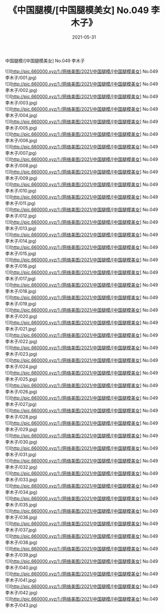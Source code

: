 ﻿---
layout: post
title:  《中国腿模/[中国腿模美女] No.049 李木子》
date:   2021-05-31
img: http://pic.660000.xyz/1:/网络美图/2021/中国腿模/[中国腿模美女] No.049 李木子/000.jpg
categories: [美女, 清纯, 唯美]
---

中国腿模/[中国腿模美女] No.049 李木子

 ![](http://pic.660000.xyz/1:/网络美图/2021/中国腿模/[中国腿模美女] No.049 李木子/001.jpg) <br>![](http://pic.660000.xyz/1:/网络美图/2021/中国腿模/[中国腿模美女] No.049 李木子/002.jpg) <br>![](http://pic.660000.xyz/1:/网络美图/2021/中国腿模/[中国腿模美女] No.049 李木子/003.jpg) <br>![](http://pic.660000.xyz/1:/网络美图/2021/中国腿模/[中国腿模美女] No.049 李木子/004.jpg) <br>![](http://pic.660000.xyz/1:/网络美图/2021/中国腿模/[中国腿模美女] No.049 李木子/005.jpg) <br>![](http://pic.660000.xyz/1:/网络美图/2021/中国腿模/[中国腿模美女] No.049 李木子/006.jpg) <br>![](http://pic.660000.xyz/1:/网络美图/2021/中国腿模/[中国腿模美女] No.049 李木子/007.jpg) <br>![](http://pic.660000.xyz/1:/网络美图/2021/中国腿模/[中国腿模美女] No.049 李木子/008.jpg) <br>![](http://pic.660000.xyz/1:/网络美图/2021/中国腿模/[中国腿模美女] No.049 李木子/009.jpg) <br>![](http://pic.660000.xyz/1:/网络美图/2021/中国腿模/[中国腿模美女] No.049 李木子/010.jpg) <br>![](http://pic.660000.xyz/1:/网络美图/2021/中国腿模/[中国腿模美女] No.049 李木子/011.jpg) <br>![](http://pic.660000.xyz/1:/网络美图/2021/中国腿模/[中国腿模美女] No.049 李木子/012.jpg) <br>![](http://pic.660000.xyz/1:/网络美图/2021/中国腿模/[中国腿模美女] No.049 李木子/013.jpg) <br>![](http://pic.660000.xyz/1:/网络美图/2021/中国腿模/[中国腿模美女] No.049 李木子/014.jpg) <br>![](http://pic.660000.xyz/1:/网络美图/2021/中国腿模/[中国腿模美女] No.049 李木子/015.jpg) <br>![](http://pic.660000.xyz/1:/网络美图/2021/中国腿模/[中国腿模美女] No.049 李木子/016.jpg) <br>![](http://pic.660000.xyz/1:/网络美图/2021/中国腿模/[中国腿模美女] No.049 李木子/017.jpg) <br>![](http://pic.660000.xyz/1:/网络美图/2021/中国腿模/[中国腿模美女] No.049 李木子/018.jpg) <br>![](http://pic.660000.xyz/1:/网络美图/2021/中国腿模/[中国腿模美女] No.049 李木子/019.jpg) <br>![](http://pic.660000.xyz/1:/网络美图/2021/中国腿模/[中国腿模美女] No.049 李木子/020.jpg) <br>![](http://pic.660000.xyz/1:/网络美图/2021/中国腿模/[中国腿模美女] No.049 李木子/021.jpg) <br>![](http://pic.660000.xyz/1:/网络美图/2021/中国腿模/[中国腿模美女] No.049 李木子/022.jpg) <br>![](http://pic.660000.xyz/1:/网络美图/2021/中国腿模/[中国腿模美女] No.049 李木子/023.jpg) <br>![](http://pic.660000.xyz/1:/网络美图/2021/中国腿模/[中国腿模美女] No.049 李木子/024.jpg) <br>![](http://pic.660000.xyz/1:/网络美图/2021/中国腿模/[中国腿模美女] No.049 李木子/025.jpg) <br>![](http://pic.660000.xyz/1:/网络美图/2021/中国腿模/[中国腿模美女] No.049 李木子/026.jpg) <br>![](http://pic.660000.xyz/1:/网络美图/2021/中国腿模/[中国腿模美女] No.049 李木子/027.jpg) <br>![](http://pic.660000.xyz/1:/网络美图/2021/中国腿模/[中国腿模美女] No.049 李木子/028.jpg) <br>![](http://pic.660000.xyz/1:/网络美图/2021/中国腿模/[中国腿模美女] No.049 李木子/029.jpg) <br>![](http://pic.660000.xyz/1:/网络美图/2021/中国腿模/[中国腿模美女] No.049 李木子/030.jpg) <br>![](http://pic.660000.xyz/1:/网络美图/2021/中国腿模/[中国腿模美女] No.049 李木子/031.jpg) <br>![](http://pic.660000.xyz/1:/网络美图/2021/中国腿模/[中国腿模美女] No.049 李木子/032.jpg) <br>![](http://pic.660000.xyz/1:/网络美图/2021/中国腿模/[中国腿模美女] No.049 李木子/033.jpg) <br>![](http://pic.660000.xyz/1:/网络美图/2021/中国腿模/[中国腿模美女] No.049 李木子/034.jpg) <br>![](http://pic.660000.xyz/1:/网络美图/2021/中国腿模/[中国腿模美女] No.049 李木子/035.jpg) <br>![](http://pic.660000.xyz/1:/网络美图/2021/中国腿模/[中国腿模美女] No.049 李木子/036.jpg) <br>![](http://pic.660000.xyz/1:/网络美图/2021/中国腿模/[中国腿模美女] No.049 李木子/037.jpg) <br>![](http://pic.660000.xyz/1:/网络美图/2021/中国腿模/[中国腿模美女] No.049 李木子/038.jpg) <br>![](http://pic.660000.xyz/1:/网络美图/2021/中国腿模/[中国腿模美女] No.049 李木子/039.jpg) <br>![](http://pic.660000.xyz/1:/网络美图/2021/中国腿模/[中国腿模美女] No.049 李木子/040.jpg) <br>![](http://pic.660000.xyz/1:/网络美图/2021/中国腿模/[中国腿模美女] No.049 李木子/041.jpg) <br>![](http://pic.660000.xyz/1:/网络美图/2021/中国腿模/[中国腿模美女] No.049 李木子/042.jpg) <br>![](http://pic.660000.xyz/1:/网络美图/2021/中国腿模/[中国腿模美女] No.049 李木子/043.jpg) <br>